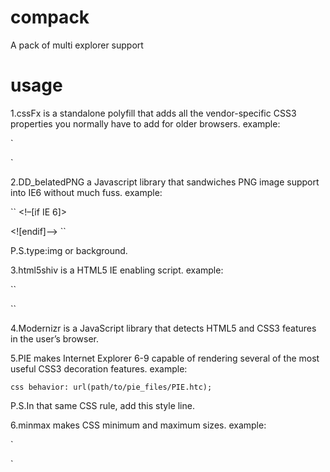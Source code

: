 compack
=======

A pack of multi explorer support


usage
=======


1.cssFx is a standalone polyfill that adds all the vendor-specific CSS3 properties you normally have to add for older browsers. 
example:

`
<link rel="stylesheet" href="effects.css" class="cssfx"> <script src="cssfx.min.js"></script>
`


2.DD_belatedPNG a Javascript library that sandwiches PNG image support into IE6 without much fuss.
example:

``
<!–[if IE 6]>
<script type=”text/javascript” src=”DD_belatedPNG_0.0.8a-min.js”></script>
<script>
DD_belatedPNG.fix('id or class, type');
</script>
<![endif]–>
``

P.S.type:img or background.


3.html5shiv is a HTML5 IE enabling script.
example:

``
<!--[if lt IE 9]>
    <script type="text/javascript" src="html5shiv-printshiv.js"></script>
<![endif]-->
``


4.Modernizr is a JavaScript library that detects HTML5 and CSS3 features in the user’s browser.

5.PIE makes Internet Explorer 6-9 capable of rendering several of the most useful CSS3 decoration features.
example:

`css
behavior: url(path/to/pie_files/PIE.htc);
`

P.S.In that same CSS rule, add this style line.


6.minmax makes CSS minimum and maximum sizes.
example:

`
<script type="text/javascript" src="minmax.js"></script>
`
